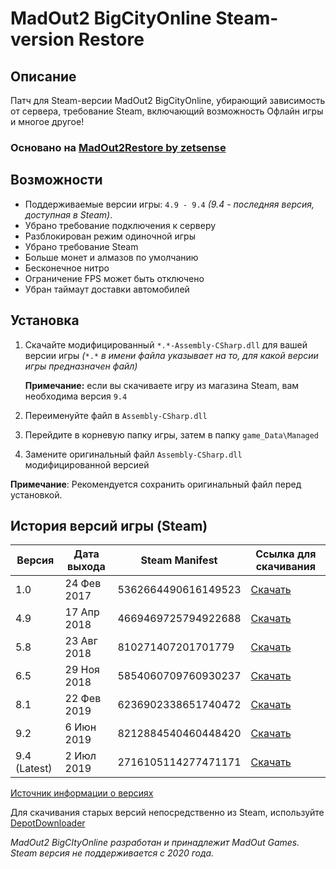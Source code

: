 # MadOut2 BigCityOnline Steam-version Restore

## Описание

Патч для Steam-версии MadOut2 BigCityOnline, убирающий зависимость от сервера, требование Steam, включающий возможность Офлайн игры и многое другое!

### Основано на [MadOut2Restore by zetsense](https://github.com/zetsense/MadOut2Restore)

## Возможности

* Поддерживаемые версии игры: `4.9 - 9.4` *(9.4 - последняя версия, доступная в Steam)*.
* Убрано требование подключения к серверу
* Разблокирован режим одиночной игры
* Убрано требование Steam
* Больше монет и алмазов по умолчанию
* Бесконечное нитро
* Ограничение FPS может быть отключено
* Убран таймаут доставки автомобилей

## Установка

1. Скачайте модифицированный `*.*-Assembly-CSharp.dll` для вашей версии игры *(*`*.*` *в имени файла указывает на то, для какой версии игры предназначен файл)*

   **Примечание:** если вы скачиваете игру из магазина Steam, вам необходима версия `9.4`
3. Переименуйте файл в `Assembly-CSharp.dll`
4. Перейдите в корневую папку игры, затем в папку `game_Data\Managed`
5. Замените оригинальный файл `Assembly-CSharp.dll` модифицированной версией

**Примечание**: Рекомендуется сохранить оригинальный файл перед установкой.

## История версий игры (Steam)

| Версия       | Дата выхода  | Steam Manifest      | Ссылка для скачивания |
|--------------|--------------|---------------------|---------------|
| 1.0          | 24 Фев 2017  | 5362664490616149523 | [Скачать](https://cloud.basesquad.ru/s/ceARm7BsCEowTZe/download/MadOut_BIG_City.zip)      |
| 4.9          | 17 Апр 2018  | 4669469725794922688 | [Скачать](https://cloud.basesquad.ru/s/gCmBfHTgMHAPWpX/download/MadOut2_BCO_Steam_v4.9.zip)      |
| 5.8          | 23 Авг 2018  | 810271407201701779  | [Скачать](https://cloud.basesquad.ru/s/9YYFZT7wJswYJbr/download/MadOut2_BCO_Steam_v5.8.zip)      |
| 6.5          | 29 Ноя 2018  | 5854060709760930237 | [Скачать](https://cloud.basesquad.ru/s/ErTrNSSNyYNm4wd/download/MadOut2_BCO_Steam_v6.5.zip)      |
| 8.1          | 22 Фев 2019  | 6236902338651740472 | [Скачать](https://cloud.basesquad.ru/s/F7bgpb5pFKcZBHT/download/MadOut2_BCO_Steam_v8.1.zip)      |
| 9.2          | 6 Июн 2019   | 8212884540460448420 | [Скачать](https://cloud.basesquad.ru/s/2QbrwKC2eaaKK3W/download/MadOut2_BCO_Steam_v9.2.zip)      |
| 9.4 (Latest) | 2 Июл 2019   | 2716105114277471171 | [Скачать](https://cloud.basesquad.ru/s/rw6EW4LebK4YwZ5/download/MadOut2_BCO_Steam_v9.4.zip)      |

[Источник информации о версиях](https://steamdb.info/depot/586981/manifests/)

Для скачивания старых версий непосредственно из Steam, используйте [DepotDownloader](https://github.com/SteamRE/DepotDownloader)

*MadOut2 BigCItyOnline разработан и принадлежит MadOut Games. Steam версия не поддерживается с 2020 года.*
